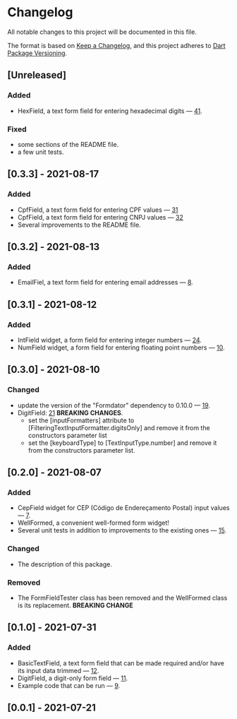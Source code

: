 # Changelog

All notable changes to this project will be documented in this file.

The format is based on [Keep a Changelog](https://keepachangelog.com/en/1.0.0/),
and this project adheres to [Dart Package Versioning](https://dart.dev/tools/pub/versioning).

## [Unreleased]

### Added

- HexField, a text form field for entering hexadecimal digits —
  [41](https://github.com/dartoos-dev/well_formed/issues/41).

### Fixed

- some sections of the README file.
- a few unit tests.

## [0.3.3] - 2021-08-17

### Added

- CpfField, a text form field for entering CPF values —
  [31](https://github.com/dartoos-dev/well_formed/issues/31)
- CpfField, a text form field for entering CNPJ values —
  [32](https://github.com/dartoos-dev/well_formed/issues/32)
- Several improvements to the README file.

## [0.3.2] - 2021-08-13

### Added

- EmailFiel, a text form field for entering email addresses —
  [8](https://github.com/dartoos-dev/well_formed/issues/8).

## [0.3.1] - 2021-08-12

### Added

- IntField widget, a form field for entering integer numbers —
  [24](https://github.com/dartoos-dev/well_formed/issues/24).
- NumField widget, a form field for entering floating point numbers —
  [10](https://github.com/dartoos-dev/well_formed/issues/10).

## [0.3.0] - 2021-08-10

### Changed

- update the version of the "Formdator" dependency to 0.10.0 —
  [19](https://github.com/dartoos-dev/well_formed/issues/19).
- DigitField: [21](https://github.com/dartoos-dev/well_formed/issues/21)
  **BREAKING CHANGES**.
  - set the [inputFormatters] attribute to
    [FilteringTextInputFormatter.digitsOnly] and remove it from the constructors
    parameter list
  - set the [keyboardType] to [TextInputType.number] and remove it from the
    constructors parameter list.

## [0.2.0] - 2021-08-07

### Added

- CepField widget for CEP (Código de Endereçamento Postal) input values —
  [7](https://github.com/dartoos-dev/well_formed/issues/7).
- WellFormed, a convenient well-formed form widget!
- Several unit tests in addition to improvements to the existing ones —
  [15](https://github.com/dartoos-dev/well_formed/issues/15).

### Changed

- The description of this package.

### Removed

- The FormFieldTester class has been removed and the WellFormed class is its
  replacement. **BREAKING CHANGE**

## [0.1.0] - 2021-07-31

### Added

- BasicTextField, a text form field that can be made required and/or have its
  input data trimmed — [12](https://github.com/dartoos-dev/well_formed/issues/12).
- DigitField, a digit-only form field —
  [11](https://github.com/dartoos-dev/well_formed/issues/11).
- Example code that can be run —
  [9](https://github.com/dartoos-dev/well_formed/issues/9).

## [0.0.1] - 2021-07-21
